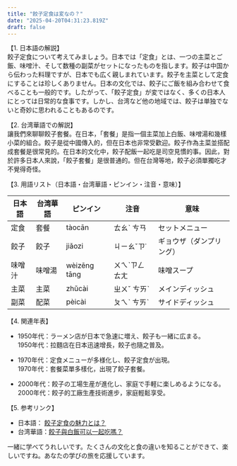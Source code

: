 ```yaml
---
title: "餃子定食は変なの？"
date: "2025-04-20T04:31:23.819Z"
draft: false
---
```


【1. 日本語の解説】   
餃子定食について考えてみましょう。日本では「定食」とは、一つの主菜とご飯、味噌汁、そして数種の副菜がセットになったものを指します。餃子は中国から伝わった料理ですが、日本でも広く親しまれています。餃子を主菜として定食にすることは珍しくありません。日本の文化では、餃子にご飯を組み合わせて食べることも一般的です。したがって、「餃子定食」が変ではなく、多くの日本人にとっては日常的な食事です。しかし、台湾など他の地域では、餃子は単独でないと奇妙に思われることもあるのです。

【2. 台湾華語での解説】  
讓我們來聊聊餃子套餐。在日本，「套餐」是指一個主菜加上白飯、味噌湯和幾樣小菜的組合。餃子是從中國傳入的，但在日本也非常受歡迎。餃子作為主菜並搭配成套餐是很常見的。在日本的文化中，餃子配飯一起吃是司空見慣的事。因此，對於許多日本人來說，「餃子套餐」是很普通的。但在台灣等地，餃子必須單獨吃才不覺得奇怪。

【3. 用語リスト（日本語・台湾華語・ピンイン・注音・意味）】  

| 日本語  | 台湾華語  | ピンイン  | 注音      | 意味             |
|---------|-----------|-----------|-----------|------------------|
| 定食    | 套餐      | tàocān    | ㄊㄠˋ ㄘㄢ | セットメニュー   |
| 餃子    | 餃子      | jiǎozi    | ㄐㄧㄠˇㄗ˙ | ギョウザ（ダンプリング）   |
| 味噌汁  | 味噌湯    | wèizēng tāng | ㄨㄟˋㄗㄥ ㄊㄤ | 味噌スープ       |
| 主菜    | 主菜      | zhǔcài    | ㄓㄨˇ ㄘㄞˋ | メインディッシュ |
| 副菜    | 配菜      | pèicài    | ㄆㄟˋ ㄘㄞˋ | サイドディッシュ |

【4. 関連年表】  

- 1950年代：ラーメン店が日本で急速に増え、餃子も一緒に広まる。  
  1950年代：拉麵店在日本迅速增長，餃子也隨之普及。

- 1970年代：定食メニューが多様化し、餃子定食が出現。  
  1970年代：套餐菜單多樣化，出現了餃子套餐。

- 2000年代：餃子の工場生産が進化し、家庭で手軽に楽しめるようになる。  
  2000年代：餃子的工廠生產技術進步，家庭輕鬆享受。

【5. 参考リンク】  

- 日本語： [餃子定食の魅力とは？](https://www.oisix.com/shop.gyota.htm)  
- 台湾華語：[餃子與白飯可以一起吃嗎？](https://www.example.com.tw/dumplingset)

一緒に学べてうれしいです。たくさんの文化と食の違いを知ることができて、楽しいですね。あなたの学びの旅を応援しています。